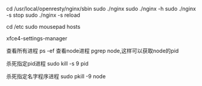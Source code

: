 cd /usr/local/openresty/nginx/sbin
sudo ./nginx
sudo ./nginx -h
sudo ./nginx -s stop
sudo ./nginx -s reload

cd /etc
sudo mousepad hosts

xfce4-settings-manager

查看所有进程 ps -ef
查看node进程 pgrep node,这样可以获取node的pid

杀死指定pid进程
sudo kill -s 9 pid

杀死指定名字程序进程
sudo pkill -9 node